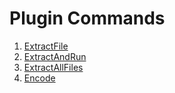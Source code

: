 # Plugin Commands

1. [ExtractFile](./ExtractFile.md)
1. [ExtractAndRun](./ExtractAndRun.md)
1. [ExtractAllFiles](./ExtractAllFiles.md)
1. [Encode](./Encode.md)
